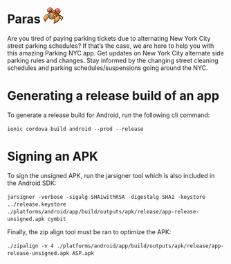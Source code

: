 # Paras ![Paras](cryptonym.png)

Are you tired of paying parking tickets due to alternating New York City street parking schedules? If that’s the case, we are here to help you with this amazing Parking NYC app. Get updates on New York City alternate side parking rules and changes. Stay informed by the changing street cleaning schedules and parking schedules/suspensions going around the NYC.

# Generating a release build of an app

To generate a release build for Android, run the following cli command:

`ionic cordova build android --prod --release`

# Signing an APK

To sign the unsigned APK, run the jarsigner tool which is also included in the Android SDK:

`jarsigner -verbose -sigalg SHA1withRSA -digestalg SHA1 -keystore ../release.keystore ./platforms/android/app/build/outputs/apk/release/app-release-unsigned.apk cymbit`

Finally, the zip align tool must be ran to optimize the APK:

`./zipalign -v 4 ./platforms/android/app/build/outputs/apk/release/app-release-unsigned.apk ASP.apk`
